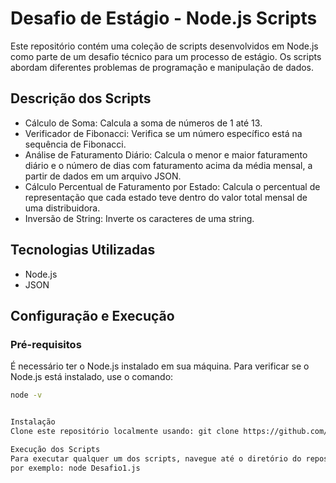 # Desafio de Estágio - Node.js Scripts

Este repositório contém uma coleção de scripts desenvolvidos em Node.js como parte de um desafio técnico para um processo de estágio. Os scripts abordam diferentes problemas de programação e manipulação de dados.

## Descrição dos Scripts

- Cálculo de Soma: Calcula a soma de números de 1 até 13.
- Verificador de Fibonacci: Verifica se um número específico está na sequência de Fibonacci.
- Análise de Faturamento Diário: Calcula o menor e maior faturamento diário e o número de dias com faturamento acima da média mensal, a partir de dados em um arquivo JSON.
- Cálculo Percentual de Faturamento por Estado: Calcula o percentual de representação que cada estado teve dentro do valor total mensal de uma distribuidora.
- Inversão de String: Inverte os caracteres de uma string.

## Tecnologias Utilizadas

- Node.js
- JSON

## Configuração e Execução

### Pré-requisitos

É necessário ter o Node.js instalado em sua máquina. Para verificar se o Node.js está instalado, use o comando:

```bash
node -v


Instalação
Clone este repositório localmente usando: git clone https://github.com/eduadg/EstagioSP.git

Execução dos Scripts
Para executar qualquer um dos scripts, navegue até o diretório do repositório clonado e execute: node nome_do_script.js
por exemplo: node Desafio1.js
